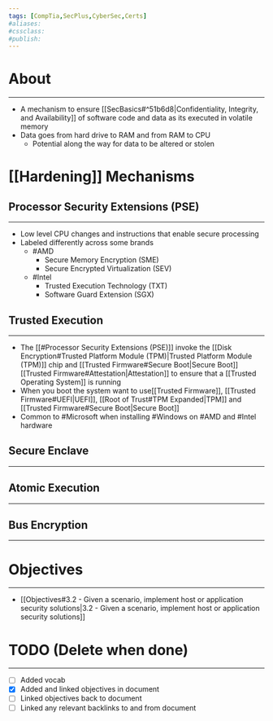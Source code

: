 ```yaml
---
tags: [CompTia,SecPlus,CyberSec,Certs]
#aliases:
#cssclass:
#publish:
---
```


# About
---
- A mechanism to ensure [[SecBasics#^51b6d8|Confidentiality, Integrity, and Availability]] of software code and data as its executed in volatile memory
- Data goes from hard drive to RAM and from RAM to CPU
	- Potential along the way for data to be altered or stolen

# [[Hardening]] Mechanisms

## Processor Security Extensions (PSE)
---
- Low level CPU changes and instructions that enable secure processing
- Labeled differently across some brands
	- #AMD
		- Secure Memory Encryption (SME)
		- Secure Encrypted Virtualization (SEV)
	- #Intel 
		- Trusted Execution Technology (TXT)
		- Software Guard Extension (SGX)

## Trusted Execution
---
- The [[#Processor Security Extensions (PSE)]] invoke the [[Disk Encryption#Trusted Platform Module (TPM)|Trusted Platform Module (TPM)]] chip and [[Trusted Firmware#Secure Boot|Secure Boot]] [[Trusted Firmware#Attestation|Attestation]] to ensure that a [[Trusted Operating System]] is running
- When you boot the system want to use[[Trusted Firmware]], [[Trusted Firmware#UEFI|UEFI]], [[Root of Trust#TPM Expanded|TPM]] and [[Trusted Firmware#Secure Boot|Secure Boot]]
- Common to #Microsoft when installing #Windows on #AMD and #Intel hardware

## Secure Enclave
---

## Atomic Execution
---

## Bus Encryption
---

# Objectives
---
- [[Objectives#3.2 - Given a scenario, implement host or application security solutions|3.2 - Given a scenario, implement host or application security solutions]]

# TODO (Delete when done)
---
- [ ] Added vocab
- [x] Added and linked objectives in document
- [ ] Linked objectives back to document
- [ ] Linked any relevant backlinks to and from document